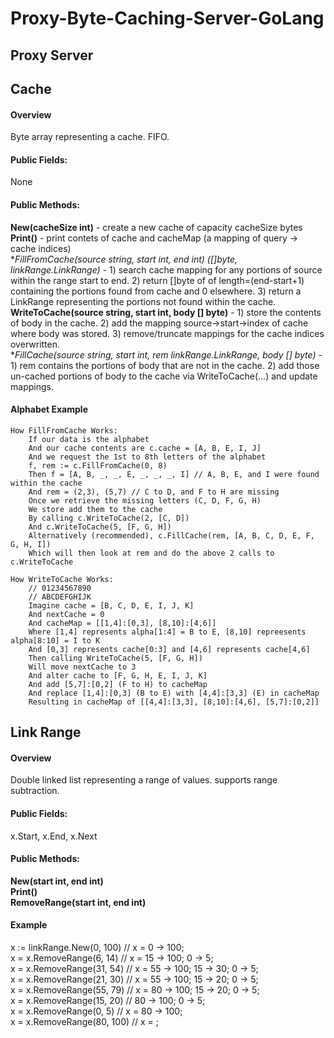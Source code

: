 # Proxy-Byte-Caching-Server-GoLang

## Proxy Server

## Cache  
#### Overview  
Byte array representing a cache. FIFO.
#### Public Fields:  
None
#### Public Methods:  
**New(cacheSize int)**  -  create a new cache of capacity cacheSize bytes  
**Print()**  - print contets of cache and cacheMap (a mapping of query -> cache indices)  
**FillFromCache(source string, start int, end int) ([]byte, *linkRange.LinkRange)**  -  1) search cache mapping for any portions of source within the range start to end. 2) return []byte of of length=(end-start+1) containing the portions found from cache and 0 elsewhere. 3) return a LinkRange representing the portions not found within the cache.  
**WriteToCache(source string, start int, body [] byte)**  -  1) store the contents of body in the cache. 2) add the mapping source->start->index of cache where body was stored. 3) remove/truncate mappings for the cache indices overwritten.  
**FillCache(source string, start int, rem *linkRange.LinkRange, body [] byte)**  -  1) rem contains the portions of body that are not in the cache. 2) add those un-cached portions of body to the cache via WriteToCache(...) and update mappings.  
#### Alphabet Example  
	How FillFromCache Works:                                                                                
		If our data is the alphabet                                                                           
		And our cache contents are c.cache = [A, B, E, I, J]                                                  
		And we request the 1st to 8th letters of the alphabet                                                 
		f, rem := c.FillFromCache(0, 8)                                                                       
		Then f = [A, B, _, _, E, _, _, _, I] // A, B, E, and I were found within the cache                    
		And rem = (2,3), (5,7) // C to D, and F to H are missing                                              
		Once we retrieve the missing letters (C, D, F, G, H)                                                  
		We store add them to the cache                                                                        
		By calling c.WriteToCache(2, [C, D])                                                                  
		And c.WriteToCache(5, [F, G, H])                                                                      
		Alternatively (recommended), c.FillCache(rem, [A, B, C, D, E, F, G, H, I])                            
		Which will then look at rem and do the above 2 calls to c.WriteToCache                                
  
	How WriteToCache Works:                                                                          
		// 01234567890                                                                                 
		// ABCDEFGHIJK                                                                                 
		Imagine cache = [B, C, D, E, I, J, K]                                                          
		And nextCache = 0                                                                              
		And cacheMap = [[1,4]:[0,3], [8,10]:[4,6]]                                                     
		Where [1,4] represents alpha[1:4] = B to E, [8,10] repreesents alpha[8:10] = I to K            
		And [0,3] represents cache[0:3] and [4,6] represents cache[4,6]                                
		Then calling WriteToCache(5, [F, G, H])                                                        
		Will move nextCache to 3                                                                       
		And alter cache to [F, G, H, E, I, J, K]                                                       
		And add [5,7]:[0,2] (F to H) to cacheMap                                                       
		And replace [1,4]:[0,3] (B to E) with [4,4]:[3,3] (E) in cacheMap                              
		Resulting in cacheMap of [[4,4]:[3,3], [8,10]:[4,6], [5,7]:[0,2]]                              


## Link Range  
#### Overview  
Double linked list representing a range of values. supports range subtraction.  
#### Public Fields:  
x.Start, x.End, x.Next  
#### Public Methods:  
**New(start int, end int)**   
**Print()**  
**RemoveRange(start int, end int)**  
#### Example  
x := linkRange.New(0, 100) // x = 0 -> 100;  
x = x.RemoveRange(6, 14)  // x = 15 -> 100; 0 -> 5;  
x = x.RemoveRange(31, 54)  // x = 55 -> 100; 15 -> 30; 0 -> 5;  
x = x.RemoveRange(21, 30)  // x = 55 -> 100; 15 -> 20; 0 -> 5;  
x = x.RemoveRange(55, 79)  // x = 80 -> 100; 15 -> 20; 0 -> 5;  
x = x.RemoveRange(15, 20)  // 80 -> 100; 0 -> 5;  
x = x.RemoveRange(0, 5)  // x = 80 -> 100;  
x = x.RemoveRange(80, 100)  // x = ;  
